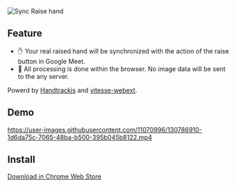 <img src="https://user-images.githubusercontent.com/11070996/130786978-6f0b821d-3da4-45b1-bae7-2b27644e2bc7.png" alt="Sync Raise hand">

## Feature

- ✋ Your real raised hand will be synchronized with the action of the raise button in Google Meet.
- 🔐 All processing is done within the browser. No image data will be sent to the any server.

Powerd by [Handtrackjs](https://github.com/victordibia/handtrack.js/) and [vitesse-webext](https://github.com/antfu/vitesse-webext).

## Demo




https://user-images.githubusercontent.com/11070996/130786910-1d6da75c-7065-48ba-b500-395b045b8122.mp4






## Install

[Download in Chrome Web Store](https://chrome.google.com/webstore/detail/sync-raise-a-hand/aacolcbidcmmhkilmmgfebmcghpkdngg?hl=ja&authuser=0)

